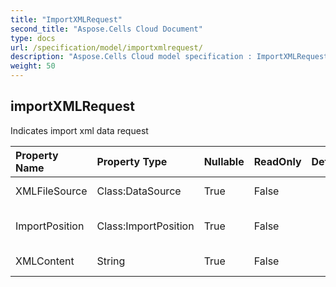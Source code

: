 ```yaml
---
title: "ImportXMLRequest"
second_title: "Aspose.Cells Cloud Document"
type: docs
url: /specification/model/importxmlrequest/
description: "Aspose.Cells Cloud model specification : ImportXMLRequest. Effortlessly handle Excel and other spreadsheet documents with features like opening, generating, editing, splitting, merging, comparing, and converting."
weight: 50
---
```


## **importXMLRequest**

Indicates import xml data request 

| Property Name | Property Type | Nullable |  ReadOnly | DefaultValue | Description | 
| :- | :- | :- |:- |  :- | :- |
| XMLFileSource | Class:DataSource | True |  False |  | XML file source |  
| ImportPosition | Class:ImportPosition | True |  False |  | Import position description. |  
| XMLContent | String | True |  False |  | Base64String default is null |  

